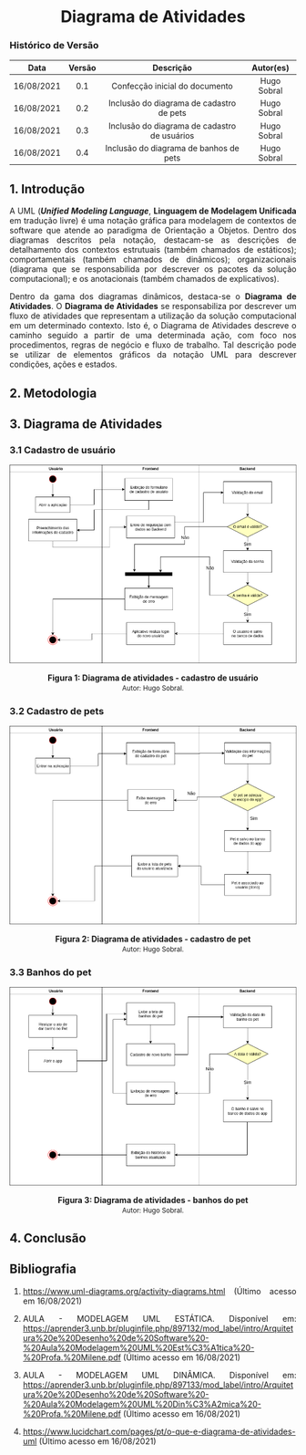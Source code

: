 # <center> Diagrama de Atividades

### Histórico de Versão
|    Data    | Versão | Descrição            | Autor(es)       |
| :--------: | :----: | :------------------: | :-------------: |
| 16/08/2021 |  0.1   | Confecção inicial do documento | Hugo Sobral |
| 16/08/2021 |  0.2   | Inclusão do diagrama de cadastro de pets | Hugo Sobral |
| 16/08/2021 |  0.3   | Inclusão do diagrama de cadastro de usuários | Hugo Sobral |
| 16/08/2021 |  0.4   | Inclusão do diagrama de banhos de pets | Hugo Sobral |

<div align="justify">

## 1. Introdução

A UML (***Unified Modeling Language***, **Linguagem de Modelagem Unificada** em tradução livre) é uma notação gráfica para modelagem de contextos de software que atende ao paradigma de Orientação a Objetos. Dentro dos diagramas descritos pela notação, destacam-se as descrições de detalhamento dos contextos estrutuais (também chamados de estáticos); comportamentais (também chamados de dinâmicos); organizacionais (diagrama que se responsabilida por descrever os pacotes da solução computacional); e os anotacionais (também chamados de explicativos).

Dentro da gama dos diagramas dinâmicos, destaca-se o **Diagrama de Atividades**. O **Diagrama de Atividades** se responsabiliza por descrever um fluxo de atividades que representam a utilização da solução computacional em um determinado contexto. Isto é, o Diagrama de Atividades descreve o caminho seguido a partir de uma determinada ação, com foco nos procedimentos, regras de negócio e fluxo de trabalho. Tal descrição pode se utilizar de elementos gráficos da notação UML para descrever condições, ações e estados.

## 2. Metodologia


## 3. Diagrama de Atividades

### 3.1 Cadastro de usuário

<p align='center'>
    <img src='../assets/pages/diagrama_de_atividades/cadastro_de_usuario-atividades.png'>
    <figcaption align='center'>
        <b>Figura 1: Diagrama de atividades - cadastro de usuário</b>
        <br>
        <small>Autor: Hugo Sobral.</small>
    </figcaption>
</p>

### 3.2 Cadastro de pets

<p align='center'>
    <img src='../assets/pages/diagrama_de_atividades/cadastro_de_pet-atividades.png'>
    <figcaption align='center'>
        <b>Figura 2: Diagrama de atividades - cadastro de pet</b>
        <br>
        <small>Autor: Hugo Sobral.</small>
    </figcaption>
</p>

### 3.3 Banhos do pet

<p align='center'>
    <img src='../assets/pages/diagrama_de_atividades/banhos-atividades.png'>
    <figcaption align='center'>
        <b>Figura 3: Diagrama de atividades - banhos do pet</b>
        <br>
        <small>Autor: Hugo Sobral.</small>
    </figcaption>
</p>

## 4. Conclusão


## Bibliografia

1. https://www.uml-diagrams.org/activity-diagrams.html (Último acesso em 16/08/2021)

2. AULA - MODELAGEM UML ESTÁTICA. Disponível em:  https://aprender3.unb.br/pluginfile.php/897132/mod_label/intro/Arquitetura%20e%20Desenho%20de%20Software%20-%20Aula%20Modelagem%20UML%20Est%C3%A1tica%20-%20Profa.%20Milene.pdf (Último acesso em 16/08/2021)

3. AULA - MODELAGEM UML DINÂMICA. Disponível em: https://aprender3.unb.br/pluginfile.php/897133/mod_label/intro/Arquitetura%20e%20Desenho%20de%20Software%20-%20Aula%20Modelagem%20UML%20Din%C3%A2mica%20-%20Profa.%20Milene.pdf (Último acesso em 16/08/2021)

4. https://www.lucidchart.com/pages/pt/o-que-e-diagrama-de-atividades-uml (Último acesso em 16/08/2021)

</div>